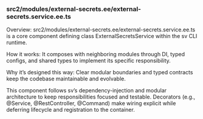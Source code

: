 ### src2/modules/external-secrets.ee/external-secrets.service.ee.ts

Overview: src2/modules/external-secrets.ee/external-secrets.service.ee.ts is a core component defining class ExternalSecretsService within the sv CLI runtime.

How it works: It composes with neighboring modules through DI, typed configs, and shared types to implement its specific responsibility.

Why it’s designed this way: Clear modular boundaries and typed contracts keep the codebase maintainable and evolvable.

This component follows sv’s dependency-injection and modular architecture to keep responsibilities focused and testable. Decorators (e.g., @Service, @RestController, @Command) make wiring explicit while deferring lifecycle and registration to the container.
